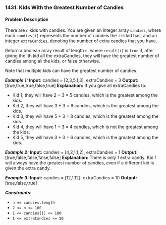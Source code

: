### 1431. Kids With the Greatest Number of Candies

#### Problem Description

There are `n` kids with candies. You are given an integer array `candies`, where each `candies[i]` represents the number of candies the `ith` kid has, and an integer `extraCandies`, denoting the number of extra candies that you have.

Return a boolean array result of length `n`, where `result[i]` is `true` if, after giving the ith kid all the extraCandies, they will have the greatest number of candies among all the kids, or false otherwise.

Note that multiple kids can have the greatest number of candies.

***Example 1:*** 
**Input:**  candies = [2,3,5,1,3], extraCandies = 3
**Output:**  [true,true,true,false,true] 
**Explanation:** If you give all extraCandies to:
- Kid 1, they will have 2 + 3 = 5 candies, which is the greatest among the kids.
- Kid 2, they will have 3 + 3 = 6 candies, which is the greatest among the kids.
- Kid 3, they will have 5 + 3 = 8 candies, which is the greatest among the kids.
- Kid 4, they will have 1 + 3 = 4 candies, which is not the greatest among the kids.
- Kid 5, they will have 3 + 3 = 6 candies, which is the greatest among the kids.

***Example 2:*** 
**Input:**  candies = [4,2,1,1,2], extraCandies = 1
**Output:**  [true,false,false,false,false] 
**Explanation:** There is only 1 extra candy.
Kid 1 will always have the greatest number of candies, even if a different kid is given the extra candy.

***Example 3:*** 
**Input:**  candies = [12,1,12], extraCandies = 10
**Output:**  [true,false,true]
 
***Constraints:*** 
- `n == candies.length`
- `2 <= n <= 100`
- `1 <= candies[i] <= 100`
- `1 <= extraCandies <= 50`